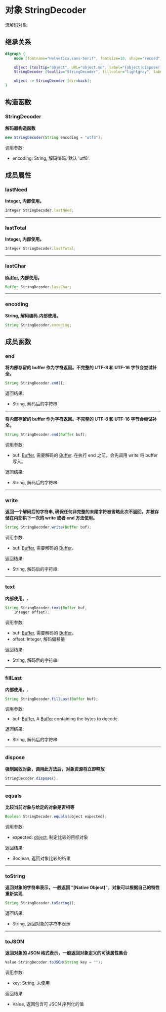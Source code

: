 # 对象 StringDecoder
流解码对象

## 继承关系
```dot
digraph {
    node [fontname="Helvetica,sans-Serif", fontsize=10, shape="record", style="filled", fillcolor="white"];

    object [tooltip="object", URL="object.md", label="{object|dispose()\lequals()\ltoString()\ltoJSON()\l}"];
    StringDecoder [tooltip="StringDecoder", fillcolor="lightgray", label="{StringDecoder|new StringDecoder()\l|lastNeed\llastTotal\llastChar\lencoding\l|end()\lwrite()\ltext()\lfillLast()\l}"];

    object -> StringDecoder [dir=back];
}
```

## 构造函数
        
### StringDecoder
**解码器构造函数**

```JavaScript
new StringDecoder(String encoding = "utf8");
```

调用参数:
* encoding: String, 解码编码. 默认 'utf8'.

## 成员属性
        
### lastNeed
**Integer, 内部使用。**

```JavaScript
Integer StringDecoder.lastNeed;
```

--------------------------
### lastTotal
**Integer, 内部使用。**

```JavaScript
Integer StringDecoder.lastTotal;
```

--------------------------
### lastChar
**[Buffer](Buffer.md), 内部使用。**

```JavaScript
Buffer StringDecoder.lastChar;
```

--------------------------
### encoding
**String, 解码编码.内部使用。**

```JavaScript
String StringDecoder.encoding;
```

## 成员函数
        
### end
**将内部存留的 buffer 作为字符返回。不完整的 UTF-8 和 UTF-16 字节会尝试补全。**

```JavaScript
String StringDecoder.end();
```

返回结果:
* String, 解码后的字符串.

--------------------------
**将内部存留的 buffer 作为字符返回。不完整的 UTF-8 和 UTF-16 字节会尝试补全。**

```JavaScript
String StringDecoder.end(Buffer buf);
```

调用参数:
* buf: [Buffer](Buffer.md), 需要解码的 [Buffer](Buffer.md). 在执行 end 之前，会先调用 write 将 buffer 写入。

返回结果:
* String, 解码后的字符串.

--------------------------
### write
**返回一个解码后的字符串, 确保任何非完整的末尾字符被省略此次不返回，并被存储在内部供下一次的 write 或者 end 方法使用。**

```JavaScript
String StringDecoder.write(Buffer buf);
```

调用参数:
* buf: [Buffer](Buffer.md), 需要解码的 [Buffer](Buffer.md)。

返回结果:
* String, 解码后的字符串.

--------------------------
### text
**内部使用。.**

```JavaScript
String StringDecoder.text(Buffer buf,
    Integer offset);
```

调用参数:
* buf: [Buffer](Buffer.md), 需要解码的 [Buffer](Buffer.md)。
* offset: Integer, 解码偏移量

返回结果:
* String, 解码后的字符串.

--------------------------
### fillLast
**内部使用。.**

```JavaScript
String StringDecoder.fillLast(Buffer buf);
```

调用参数:
* buf: [Buffer](Buffer.md), A [Buffer](Buffer.md) containing the bytes to decode.

返回结果:
* String, 解码后的字符串.

--------------------------
### dispose
**强制回收对象，调用此方法后，对象资源将立即释放**

```JavaScript
StringDecoder.dispose();
```

--------------------------
### equals
**比较当前对象与给定的对象是否相等**

```JavaScript
Boolean StringDecoder.equals(object expected);
```

调用参数:
* expected: [object](object.md), 制定比较的目标对象

返回结果:
* Boolean, 返回对象比较的结果

--------------------------
### toString
**返回对象的字符串表示，一般返回 "[Native Object]"，对象可以根据自己的特性重新实现**

```JavaScript
String StringDecoder.toString();
```

返回结果:
* String, 返回对象的字符串表示

--------------------------
### toJSON
**返回对象的 JSON 格式表示，一般返回对象定义的可读属性集合**

```JavaScript
Value StringDecoder.toJSON(String key = "");
```

调用参数:
* key: String, 未使用

返回结果:
* Value, 返回包含可 JSON 序列化的值

